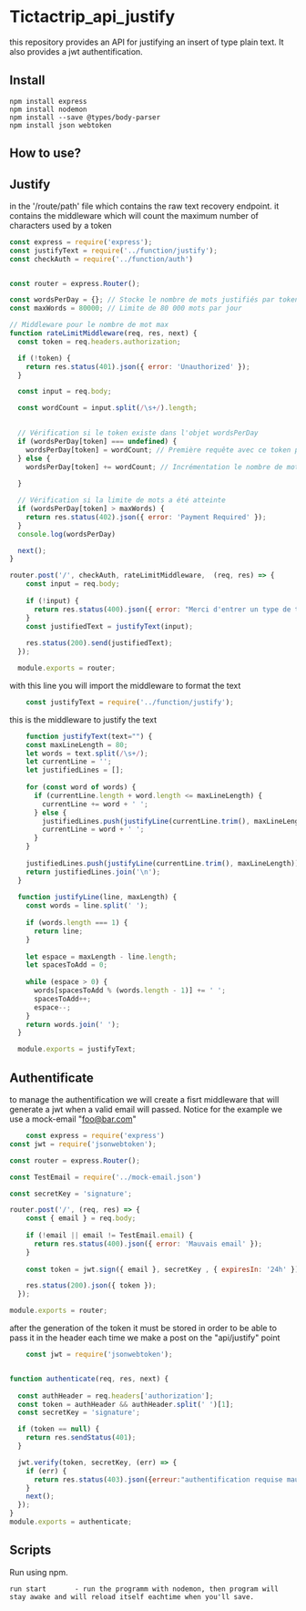 # Tictactrip_api_justify

this repository provides an API for justifying an insert of type plain text. It also provides a jwt authentification.
## Install

```
npm install express
npm install nodemon
npm install --save @types/body-parser
npm install json webtoken
```

## How to use?
## Justify


in the '/route/path' file which contains the raw text recovery endpoint. it contains the middleware which will count the maximum number of characters used by a token

```javascript
const express = require('express');
const justifyText = require('../function/justify');
const checkAuth = require('../function/auth')


const router = express.Router();

const wordsPerDay = {}; // Stocke le nombre de mots justifiés par token
const maxWords = 80000; // Limite de 80 000 mots par jour

// Middleware pour le nombre de mot max
function rateLimitMiddleware(req, res, next) {
  const token = req.headers.authorization;

  if (!token) {
    return res.status(401).json({ error: 'Unauthorized' });
  }

  const input = req.body;

  const wordCount = input.split(/\s+/).length;
 

  // Vérification si le token existe dans l'objet wordsPerDay
  if (wordsPerDay[token] === undefined) {
    wordsPerDay[token] = wordCount; // Première requête avec ce token pour la journée
  } else {
    wordsPerDay[token] += wordCount; // Incrémentation le nombre de mots justifiés avec ce token
    
  }

  // Vérification si la limite de mots a été atteinte
  if (wordsPerDay[token] > maxWords) {
    return res.status(402).json({ error: 'Payment Required' });
  }
  console.log(wordsPerDay)

  next();
}

router.post('/', checkAuth, rateLimitMiddleware,  (req, res) => {
    const input = req.body;
  
    if (!input) {
      return res.status(400).json({ error: "Merci d'entrer un type de texte correct" });
    }
    const justifiedText = justifyText(input);
  
    res.status(200).send(justifiedText);
  });

  module.exports = router;
```
with this line you will import the middleware to format the text

```javascript
    const justifyText = require('../function/justify');
```
this is the middleware to justify the text
```javascript
    function justifyText(text="") {
    const maxLineLength = 80;
    let words = text.split(/\s+/);
    let currentLine = '';
    let justifiedLines = [];
  
    for (const word of words) {
      if (currentLine.length + word.length <= maxLineLength) {
        currentLine += word + ' ';
      } else {
        justifiedLines.push(justifyLine(currentLine.trim(), maxLineLength));
        currentLine = word + ' ';
      }
    }
  
    justifiedLines.push(justifyLine(currentLine.trim(), maxLineLength));
    return justifiedLines.join('\n');
  }
  
  function justifyLine(line, maxLength) {
    const words = line.split(' ');
  
    if (words.length === 1) {
      return line;
    }
  
    let espace = maxLength - line.length;
    let spacesToAdd = 0;
  
    while (espace > 0) {
      words[spacesToAdd % (words.length - 1)] += ' ';
      spacesToAdd++;
      espace--;
    }
    return words.join(' ');
  }

  module.exports = justifyText;
```

## Authentificate
to manage the authentification we will create a fisrt middleware that will generate a jwt when a valid email will passed. Notice for the example we use a mock-email "foo@bar.com"

```javascript
    const express = require('express')
const jwt = require('jsonwebtoken');

const router = express.Router();

const TestEmail = require('../mock-email.json')

const secretKey = 'signature'; 

router.post('/', (req, res) => {
    const { email } = req.body;
  
    if (!email || email != TestEmail.email) {
      return res.status(400).json({ error: 'Mauvais email' });
    }
  
    const token = jwt.sign({ email }, secretKey , { expiresIn: '24h' });

    res.status(200).json({ token });
  });

module.exports = router;
```

after the generation of the token it must be stored in order to be able to pass it in the header each time we make a post on the "api/justify" point
```javascript
    const jwt = require('jsonwebtoken');


function authenticate(req, res, next) {
 
  const authHeader = req.headers['authorization'];
  const token = authHeader && authHeader.split(' ')[1];
  const secretKey = 'signature'; 

  if (token == null) {
    return res.sendStatus(401);
  }

  jwt.verify(token, secretKey, (err) => {
    if (err) {
      return res.status(403).json({erreur:"authentification requise mauvais token"});
    }
    next();
  });
}
module.exports = authenticate;

```
## Scripts

Run using npm.

    run start       - run the programm with nodemon, then program will stay awake and will reload itself eachtime when you'll save.


